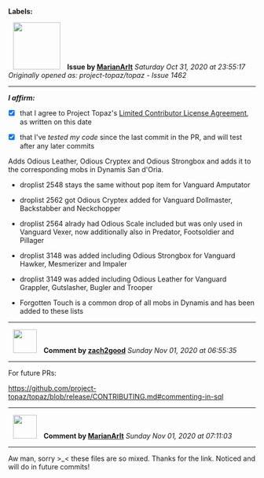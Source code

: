 **Labels:**



<a href="https://github.com/MarianArlt"><img src="https://avatars3.githubusercontent.com/u/1492317?v=4" width="96" height="96" hspace="10"></img></a> **Issue by [MarianArlt](https://github.com/MarianArlt)**
_Saturday Oct 31, 2020 at 23:55:17_
_Originally opened as: project-topaz/topaz - Issue 1462_

----

<!-- place 'x' mark between square [] brackets to affirm: -->
**_I affirm:_**
- [x] that I agree to Project Topaz's [Limited Contributor License Agreement](http://project-topaz.com/blob/release/CONTRIBUTOR_AGREEMENT.md), as written on this date
- [x] that I've _tested my code_ since the last commit in the PR, and will test after any later commits

Adds Odious Leather, Odious Cryptex and Odious Strongbox and adds it to the corresponding mobs in Dynamis San d'Oria.

- droplist 2548 stays the same without pop item for Vanguard Amputator
- droplist 2562 got Odious Cryptex added for Vanguard Dollmaster, Backstabber and Neckchopper
- droplist 2564 alrady had Odious Scale included but was only used in Vanguard Vexer, now additionally also in Predator, Footsoldier and Pillager
- droplist 3148 was added including Odious Strongbox for Vanguard Hawker, Mesmerizer and Impaler
- droplist 3149 was added including Odious Leather for Vanguard Grappler, Gutslasher, Bugler and Trooper
- Forgotten Touch is a common drop of all mobs in Dynamis and has been added to these lists



----
<a href="https://github.com/zach2good"><img src="https://avatars3.githubusercontent.com/u/1389729?v=4" width="48" height="48" hspace="10"></img></a> **Comment by [zach2good](https://github.com/zach2good)**
_Sunday Nov 01, 2020 at 06:55:35_

----

For future PRs:
https://github.com/project-topaz/topaz/blob/release/CONTRIBUTING.md#commenting-in-sql


----
<a href="https://github.com/MarianArlt"><img src="https://avatars3.githubusercontent.com/u/1492317?v=4" width="48" height="48" hspace="10"></img></a> **Comment by [MarianArlt](https://github.com/MarianArlt)**
_Sunday Nov 01, 2020 at 07:11:03_

----

Aw man, sorry >_< these files are so mixed. Thanks for the link. Noticed and will do in future commits!
